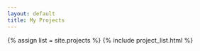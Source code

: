 ```yaml
---
layout: default
title: My Projects
---
```


{% assign list = site.projects %}
{% include project_list.html %}

